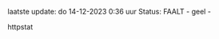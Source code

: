 laatste update: 
do 14-12-2023  0:36   uur 
Status: FAALT - geel - 
<div class="service Y">httpstat</div>